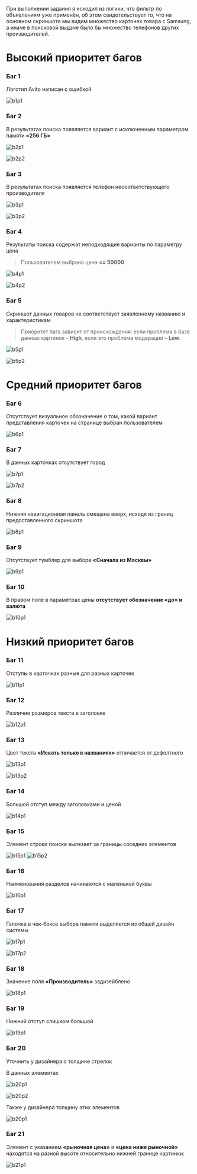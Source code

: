﻿При выполнении задания я исходил из логики, что фильтр по объявлениям уже применён, об этом свидетельствует то, что на основном скриншоте мы    видим множество карточек товара с Samsung, а иначе в поисковой выдаче было бы множество телефонов других производителей.


# Высокий приоритет багов

### Баг 1
Логотип Avito  написан с ошибкой

![b1p1](https://i.imgur.com/GQiZjf3.png)

### Баг 2
В результатах поиска появляется вариант с исключенным параметром памяти **«256 ГБ»**

![b2p1](https://i.imgur.com/23RKycT.png)

![b2p2](https://i.imgur.com/jIOkCun.png)

  

### Баг 3
В результатах поиска появляется телефон несоответствующего производителя

![b3p1](https://i.imgur.com/YovNLF2.png)

![b3p2](https://i.imgur.com/g5zgPZw.png)

### Баг 4
Результаты поиска содержат неподходящие варианты по параметру цена 

> Пользователем выбрана цена **<= 50000**

![b4p1](https://i.imgur.com/Rk4xvSl.png)

![b4p2](https://i.imgur.com/XzaZnr0.png)

### Баг 5

Скриншот данных товаров не соответствует заявленному названию и характеристикам

> Приоритет бага зависит от происхождения: если проблема в базе данных
> картинок -  **High**, если это проблема модерации –  **Low**.

![b5p1](https://i.imgur.com/0VuYgCr.png)

![b5p2](https://i.imgur.com/YJBVMGH.png)

  

# Средний приоритет багов

### Баг 6
Отсутствует визуальное обозначение о том, какой вариант представления карточек на странице выбран пользователем

![b6p1](https://i.imgur.com/vOXKQOR.png)

### Баг 7
В данных карточках отсутствует город
  
![b7p1](https://i.imgur.com/MLWM6a6.png)

![b7p2](https://i.imgur.com/JndPhVm.png)

### Баг 8
Нижняя навигационная панель смещена вверх, исходя из границ предоставленного скриншота

![b8p1](https://i.imgur.com/YUFfZSd.png)

### Баг 9
Отсутствует тумблер для выбора **«Сначала из Москвы»**

![b9p1](https://i.imgur.com/F6ywu3r.png)


### Баг 10
В правом поле в параметрах цены **отсутствует обозначение «до» и валюта**

![b10p1](https://i.imgur.com/ultpt0Y.png)

# Низкий приоритет багов

### Баг 11
Отступы в карточках разные для разных карточек

![b11p1](https://i.imgur.com/2YWqKWn.png)

### Баг 12
Различие размеров текста в заголовке

![b12p1](https://i.imgur.com/qSRz9tJ.png)

### Баг 13
Цвет текста **«Искать только в названиях»** отличается от дефолтного

![b13p1](https://i.imgur.com/kJFBVVt.png)

![b13p2](https://i.imgur.com/6pDoFUG.png)

### Баг 14
Большой отступ между заголовками и ценой

![b14p1](https://i.imgur.com/TX5GDhP.png)

### Баг 15
Элемент строки поиска вылезает за границы соседних элементов

![b15p1](https://i.imgur.com/IeUrci8.png)
![b15p2](https://i.imgur.com/UbDCvLK.png)

### Баг 16
Наименования разделов начинаются с маленькой буквы

![b16p1](https://i.imgur.com/Sn76y2T.png)

### Баг 17
Галочка в чек-боксе выбора памяти выделяется из общей дизайн системы

![b17p1](https://i.imgur.com/MS2yQG4.png)

![b17p2](https://i.imgur.com/hjwvdqH.png)

### Баг 18
Значение поля **«Производитель»** задизейблено

![b18p1](https://i.imgur.com/g5zgPZw.png)

### Баг  19
Нижний отступ слишком большой

![b19p1](https://i.imgur.com/Ct5NeZA.png)

### Баг 20
Уточнить у дизайнера о толщине стрелок

В данных элементах

![b20p1](https://i.imgur.com/79HV8PA.png)

![b20p2](https://i.imgur.com/08SMmeh.png)

Также у дизайнера толщину этих элементов

![b20p1](https://i.imgur.com/vOXKQOR.png)

### Баг 21
Элемент с указанием **«рыночная цена»** и **«цена ниже рыночной»** находятся на разной высоте относительно нижней границе картинки:

![b21p1](https://i.imgur.com/Fl6nfPq.png)
